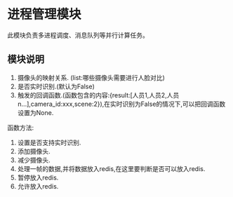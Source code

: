 # 进程管理模块
此模块负责多进程调度、消息队列等并行计算任务。

## 模块说明
1. 摄像头的映射关系. (list:哪些摄像头需要进行人脸对比)
2. 是否实时识别.(默认为False)
3. 触发的回调函数.(函数包含的内容:{result:[人员1,人员2,人员n...],camera_id:xxx,scene:2}),在实时识别为False的情况下,可以把回调函数设置为None.

函数方法:

1. 设置是否支持实时识别.
2. 添加摄像头.
3. 减少摄像头.
4. 处理一帧的数据,并将数据放入redis,在这里要判断是否可以放入redis.
5. 暂停放入redis.
6. 允许放入redis.